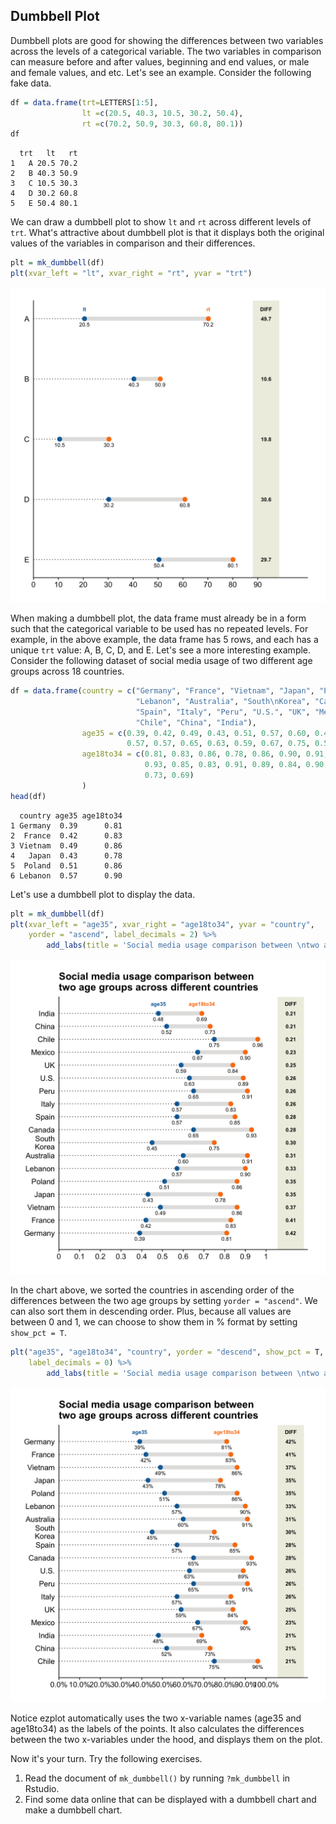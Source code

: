 ## Dumbbell Plot

Dumbbell plots are good for showing the differences between two variables across
the levels of a categorical variable. The two variables in comparison can 
measure before and after values, beginning and end values, or male and female 
values, and etc. Let's see an example. Consider the following fake data.

```r
df = data.frame(trt=LETTERS[1:5],
                lt =c(20.5, 40.3, 10.5, 30.2, 50.4),
                rt =c(70.2, 50.9, 30.3, 60.8, 80.1))
df
```

```
  trt   lt   rt
1   A 20.5 70.2
2   B 40.3 50.9
3   C 10.5 30.3
4   D 30.2 60.8
5   E 50.4 80.1
```

We can draw a dumbbell plot to show `lt` and `rt` across different levels of
`trt`. What's attractive about dumbbell plot is that it displays both the 
original values of the variables in comparison and their differences. 

```r
plt = mk_dumbbell(df)
plt(xvar_left = "lt", xvar_right = "rt", yvar = "trt")
```

![](images/dumbbell_fake-1.png)

When making a dumbbell plot, the data frame must already be in a form such that
the categorical variable to be used has no repeated levels. For example, in the
above example, the data frame has 5 rows, and each has a unique `trt` value: A,
B, C, D, and E. Let's see a more interesting example. Consider the following
dataset of social media usage of two different age groups across 18 countries.

```r
df = data.frame(country = c("Germany", "France", "Vietnam", "Japan", "Poland",
                            "Lebanon", "Australia", "South\nKorea", "Canada",
                            "Spain", "Italy", "Peru", "U.S.", "UK", "Mexico",
                            "Chile", "China", "India"),
                age35 = c(0.39, 0.42, 0.49, 0.43, 0.51, 0.57, 0.60, 0.45, 0.65, 
                          0.57, 0.57, 0.65, 0.63, 0.59, 0.67, 0.75, 0.52, 0.48),
                age18to34 = c(0.81, 0.83, 0.86, 0.78, 0.86, 0.90, 0.91, 0.75, 
                              0.93, 0.85, 0.83, 0.91, 0.89, 0.84, 0.90, 0.96, 
                              0.73, 0.69)
                )
head(df)
```

```
  country age35 age18to34
1 Germany  0.39      0.81
2  France  0.42      0.83
3 Vietnam  0.49      0.86
4   Japan  0.43      0.78
5  Poland  0.51      0.86
6 Lebanon  0.57      0.90
```

Let's use a dumbbell plot to display the data.

```r
plt = mk_dumbbell(df)
plt(xvar_left = "age35", xvar_right = "age18to34", yvar = "country", 
    yorder = "ascend", label_decimals = 2) %>% 
        add_labs(title = 'Social media usage comparison between \ntwo age groups across different countries')
```

![](images/dumbbell_sm_p1-1.png)

In the chart above, we sorted the countries in ascending order of the differences
between the two age groups by setting `yorder = "ascend"`. We can also sort 
them in descending order. Plus, because all values are between 0 and 1, we can
choose to show them in % format by setting `show_pct = T`.

```r
plt("age35", "age18to34", "country", yorder = "descend", show_pct = T,
    label_decimals = 0) %>% 
        add_labs(title = 'Social media usage comparison between \ntwo age groups across different countries')
```

![](images/dumbbell_sm_p2-1.png)

Notice ezplot automatically uses the two x-variable names (age35 and 
age18to34) as the labels of the points. It also calculates the differences 
between the two x-variables under the hood, and displays them on the plot. 

Now it's your turn. Try the following exercises.

1. Read the document of `mk_dumbbell()` by running `?mk_dumbbell` in Rstudio. 
2. Find some data online that can be displayed with a dumbbell chart and make
   a dumbbell chart. 
